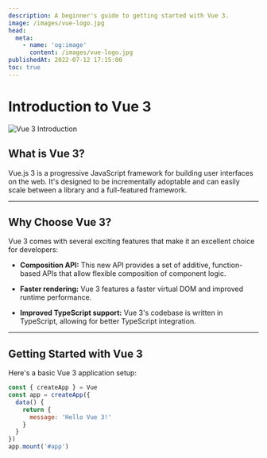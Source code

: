 ```yaml
---
description: A beginner's guide to getting started with Vue 3.
image: /images/vue-logo.jpg
head:
  meta:
    - name: 'og:image'
      content: /images/vue-logo.jpg
publishedAt: 2022-07-12 17:15:00
toc: true
---
```

# Introduction to Vue 3

![Vue 3 Introduction](/images/vue-logo.jpg)

## What is Vue 3?

Vue.js 3 is a progressive JavaScript framework for building user interfaces on the web. It's designed to be incrementally adoptable and can easily scale between a library and a full-featured framework.

---

## Why Choose Vue 3?

Vue 3 comes with several exciting features that make it an excellent choice for developers:

* **Composition API:** This new API provides a set of additive, function-based APIs that allow flexible composition of component logic.
  
* **Faster rendering:** Vue 3 features a faster virtual DOM and improved runtime performance.

* **Improved TypeScript support:** Vue 3's codebase is written in TypeScript, allowing for better TypeScript integration.

---

## Getting Started with Vue 3

Here's a basic Vue 3 application setup:

```javascript
const { createApp } = Vue
const app = createApp({
  data() {
    return {
      message: 'Hello Vue 3!'
    }
  }
})
app.mount('#app')
```